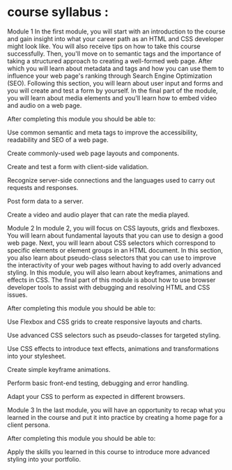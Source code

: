 # course syllabus :
Module 1
In the first module,  you will start with an introduction to the course and gain insight into what your career path as an HTML and CSS developer might look like. You will also receive tips on how to take this course successfully. Then, you'll move on to semantic tags and the importance of taking a structured approach to creating a well-formed web page. After which you will learn about metadata and tags and how you can use them to influence your web page's ranking through Search Engine Optimization (SEO). Following this section, you will learn about user input and forms and you will create and test a form by yourself. In the final part of the module, you will learn about media elements and you'll learn how to embed video and audio on a web page.  

After completing this module you should be able to: 

Use common semantic and meta tags to improve the accessibility, readability and SEO of a web page.

Create commonly-used web page layouts and components.   

Create and test a form with client-side validation.   

Recognize server-side connections and the languages used to carry out requests and responses.  

Post form data to a server. 

Create a video and audio player that can rate the media played. 

Module 2
In module 2, you will focus on CSS layouts, grids and flexboxes. You will learn about fundamental layouts that you can use to design a good web page. Next, you will learn about CSS selectors which correspond to specific elements or element groups in an HTML document. In this section, you also learn about pseudo-class selectors that you can use to improve the interactivity of your web pages without having to add overly advanced styling. In this module, you will also learn about keyframes, animations and effects in CSS. The final part of this module is about how to use browser developer tools to assist with debugging and resolving HTML and CSS issues.

After completing this module you should be able to:

Use Flexbox and CSS grids to create responsive layouts and charts. 

Use advanced CSS selectors such as pseudo-classes for targeted styling. 

Use CSS effects to introduce text effects, animations and transformations into your stylesheet. 

Create simple keyframe animations.  

Perform basic front-end testing, debugging and error handling.   

Adapt your CSS to perform as expected in different browsers. 

Module 3
In the last module, you will have an opportunity to recap what you learned in the course and put it into practice by creating a home page for a client persona.

After completing this module you should be able to:

Apply the skills you learned in this course to introduce more advanced styling into your portfolio. 

